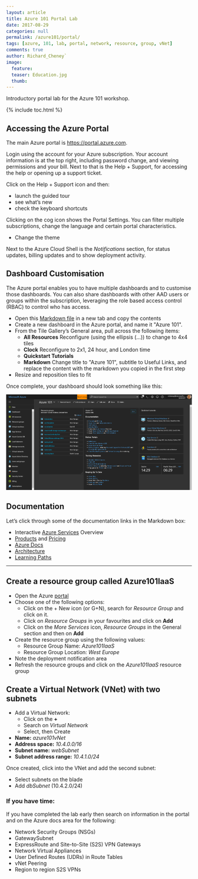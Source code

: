 ```yaml
---
layout: article
title: Azure 101 Portal Lab
date: 2017-08-29
categories: null
permalink: /azure101/portal/
tags: [azure, 101, lab, portal, network, resource, group, vNet]
comments: true
author: Richard_Cheney`
image:
  feature: 
  teaser: Education.jpg
  thumb: 
---
```

Introductory portal lab for the Azure 101 workshop. 

{% include toc.html %}

## Accessing the Azure Portal

The main Azure portal is <https://portal.azure.com>.

Login using the account for your Azure subscription. Your account
information is at the top right, including password change, and viewing
permissions and your bill.  Next to that is the Help + Support, for accessing the help or opening up
a support ticket. 

Click on the Help + Support icon and then:
- launch the guided tour
- see what’s new
- check the keyboard shortcuts

Clicking on the cog icon shows the Portal Settings. You can filter
multiple subscriptions, change the language and certain portal
characteristics.
- Change the theme

Next to the Azure Cloud Shell is the _Notifications_ section, for status
updates, billing updates and to show deployment activity.

## Dashboard Customisation

The Azure portal enables you to have multiple dashboards and to
customise those dashboards. You can also share dashboards with other AAD
users or groups within the subscription, leveraging the role based
access control (RBAC) to control who has access.

- Open this [Markdown file](./portalMarkdown.txt) in a new tab and copy the contents
- Create a new dashboard in the Azure portal, and name it "Azure 101".
- From the Tile Gallery’s General area, pull across the following items:
  - **All Resources** Reconfigure (using the ellipsis (…)) to change to 4x4 tiles
  - **Clock** Reconfigure to 2x1, 24 hour, and London time
  - **Quickstart Tutorials**
  - **Markdown** Change title to "Azure 101", subtitle to Useful Links, and replace the content with the markdown you copied in the first step
- Resize and reposition tiles to fit

Once complete, your dashboard should look something like this:

![](../../images/Az101-Dashboard.png)

## Documentation

Let’s click through some of the documentation links in the Markdown box:

-   Interactive [Azure
    Services](http://azureplatform.azurewebsites.net/en-us/) Overview
-   [Products](https://azure.microsoft.com/en-us/services) and [Pricing](https://azure.microsoft.com/en-us/pricing)
-   [Azure Docs](https://docs.microsoft.com/en-us/azure)
-   [Architecture](https://docs.microsoft.com/en-us/azure/index#pivot=architecture)
-   [Learning
    Paths](https://azure.microsoft.com/en-us/documentation/learning-paths)


------------------------------------------------------------------

## Create a resource group called Azure101IaaS

-   Open the Azure [portal](http://portal.azure.com)
-   Choose one of the following options:
    -   Click on the + New icon (or G+N), search for _Resource Group_ and click on it.
    -   Click on _Resource Groups_ in your favourites and click on **Add**
    -   Click on the _More Services_ icon, _Resource Groups_ in the General section and then on **Add**
-   Create the resource group using the following values:
    -   Resource Group Name: _Azure101IaaS_
    -   Resource Group Location: _West Europe_
-   Note the deployment notification area
-   Refresh the resource groups and click on the _Azure101IaaS_ resource group

## Create a Virtual Network (VNet) with two subnets

-   Add a Virtual Network:
    -   Click on the **+**
    -   Search on _Virtual Network_
    -   Select, then Create
-   **Name:** _azure101vNet_
-   **Address space:** _10.4.0.0/16_
-   **Subnet name:** _webSubnet_
-   **Subnet address range:** _10.4.1.0/24_

Once created, click into the VNet and add the second subnet:
-   Select subnets on the blade
-   Add _dbSubnet_ (10.4.2.0/24)

### If you have time:
If you have completed the lab early then search on information in the portal and on the Azure docs area for the following:
-   Network Security Groups (NSGs)
-   GatewaySubnet
-   ExpressRoute and Site-to-Site (S2S) VPN Gateways
-   Network Virtual Appliances
-   User Defined Routes (UDRs) in Route Tables
-   vNet Peering
-   Region to region S2S VPNs